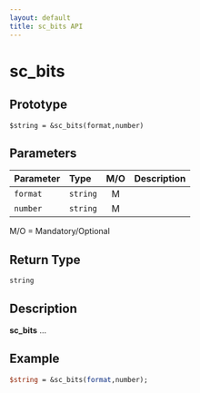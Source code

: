 ```yaml
---
layout: default
title: sc_bits API
---
```



sc_bits
=======


Prototype
---------

```
$string = &sc_bits(format,number)
```


Parameters
----------

| Parameter | Type     | M/O | Description                                    |
|:----------|:---------|:---:|:-----------------------------------------------|
| `format` | `string` |  M  |                                              |
| `number` | `string` |  M  |                                              |

M/O = Mandatory/Optional


Return Type
-----------

`string`


Description
-----------

**sc_bits** ...


Example
-------

```perl
$string = &sc_bits(format,number);
```
